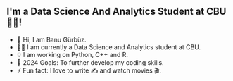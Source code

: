 ## I'm a Data Science And Analytics Student at CBU👩‍💻!
- 👋 Hi, I am Banu Gürbüz.
- 👨‍🎓 I am currently a Data Science and Analytics student at CBU.
- 💡 I am working on Python, C++ and R.
- 🥅 2024 Goals: To further develop my coding skills.
- ⚡ Fun fact: I love to write ✍️ and watch movies 🎬.
 <!--- 👯 I’m looking to collaborate with other Data Science And Analytics specialists. -->
<!--
**banugurbuz/banugurbuz** is a ✨ _special_ ✨ repository because its `README.md` (this file) appears on your GitHub profile.

Here are some ideas to get you started:

- 🔭 I’m currently working on ...
- 🌱 I’m currently learning ...
- 👯 I’m looking to collaborate on ...
- 🤔 I’m looking for help with ...
- 💬 Ask me about ...
- 📫 How to reach me: ...
- 😄 Pronouns: ...
- ⚡ Fun fact: ...
-->
